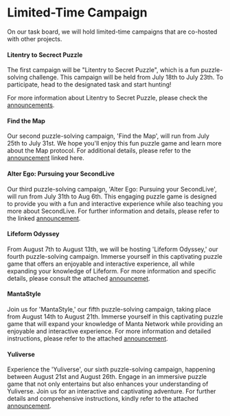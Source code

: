 # Limited-Time Campaign

On our task board, we will hold limited-time campaigns that are co-hosted with other projects.&#x20;

#### Litentry to Secrect Puzzle

The first campaign will be "Litentry to Secret Puzzle", which is a fun puzzle-solving challenge. This campaign will be held from July 18th to July 23th. To participate, head to the designated task and start hunting!

For more information about  Litentry to Secret Puzzle, please check the [announcements](https://web3go.medium.com/web3go-din-beta-mission-1-litentry-to-secret-puzzle-d3e8fb3babe4).

#### Find the Map

Our second puzzle-solving campaign, 'Find the Map', will run from July 25th to July 31st. We hope you'll enjoy this fun puzzle game and learn more about the Map protocol. For additional details, please refer to the [announcement](https://web3go.medium.com/web3go-din-beta-mission-2-find-the-map-18a428a868db) linked here.

#### Alter Ego: Pursuing your SecondLive

Our third puzzle-solving campaign, 'Alter Ego: Pursuing your SecondLive', will run from July 31th to Aug 6th. This engaging puzzle game is designed to provide you with a fun and interactive experience while also teaching you more about SecondLive. For further information and details, please refer to the linked [announcement](https://web3go.medium.com/web3go-din-beta-mission-3-alter-ego-pursuing-your-secondlive-9992cb1e58ae).

#### Lifeform Odyssey

From August 7th to August 13th, we will be hosting 'Lifeform Odyssey,' our fourth puzzle-solving campaign. Immerse yourself in this captivating puzzle game that offers an enjoyable and interactive experience, all while expanding your knowledge of Lifeform. For more information and specific details, please consult the attached [announcemet](https://web3go.medium.com/web3go-din-beta-mission-4-lifeform-odyssey-c8c7007939e4).

#### MantaStyle

Join us for 'MantaStyle,' our fifth puzzle-solving campaign, taking place from August 14th to August 21th. Immerse yourself in this captivating puzzle game that will expand your knowledge of Manta Network while providing an enjoyable and interactive experience. For more information and detailed instructions, please refer to the attached [announcement](https://web3go.medium.com/web3go-din-beta-mission-5-mantastyle-1d5036dbd0f4).

#### Yuliverse

Experience the 'Yuliverse', our sixth puzzle-solving campaign, happening between August 21st and August 26th. Engage in an immersive puzzle game that not only entertains but also enhances your understanding of Yuliverse. Join us for an interactive and captivating adventure. For further details and comprehensive instructions, kindly refer to the attached [announcement](https://web3go.medium.com/web3go-din-beta-mission-6-yuliverse-saga-7ba23d0ce7e).
